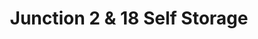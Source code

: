 ---
title: "Junction 2 & 18 Self Storage"
url: /saint-johnsbury/junction-2-und-18-self-storage/
shop: Mieten
---